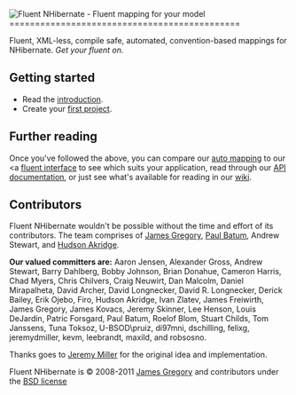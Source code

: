 <img src="http://fluentnhibernate.org/images/logo.png" alt="Fluent NHibernate - Fluent mapping for your model" />
=============================================

Fluent, XML-less, compile safe, automated, convention-based mappings for NHibernate. *Get your fluent on.*


Getting started
---------------------------------------------

* Read the [introduction](http://wiki.fluentnhibernate.org/Getting_started).
* Create your [first project](http://wiki.fluentnhibernate.org/Getting_started#Your_first_project).


Further reading
---------------------------------------------

Once you've followed the above, you can compare our [auto mapping](http://wiki.fluentnhibernate.org/Auto_mapping) to our <a [fluent interface](http://wiki.fluentnhibernate.org/Fluent_mapping) to see which suits your application, read through our [API documentation](http://fluentnhibernate.org/api/index.htm), or just see what's available for reading in our [wiki](http://wiki.fluentnhibernate.org).


Contributors
---------------------------------------------

Fluent NHibernate wouldn't be possible without the time and effort of its contributors. The team comprises of [James Gregory](http://jagregory.com), [Paul Batum](http://www.paulbatum.com), Andrew Stewart, and [Hudson Akridge](http://www.bestguesstheory.com).

**Our valued committers are:** Aaron Jensen, Alexander Gross, Andrew Stewart, Barry Dahlberg, Bobby Johnson, Brian Donahue, Cameron Harris, Chad Myers, Chris Chilvers, Craig Neuwirt, Dan Malcolm, Daniel Mirapalheta, David Archer, David Longnecker, David R. Longnecker, Derick Bailey, Erik Ojebo, Firo, Hudson Akridge, Ivan Zlatev, James Freiwirth, James Gregory, James Kovacs, Jeremy Skinner, Lee Henson, Louis DeJardin, Patric Forsgard, Paul Batum, Roelof Blom, Stuart Childs, Tom Janssens, Tuna Toksoz, U-BSOD\pruiz, di97mni, dschilling, felixg, jeremydmiller, kevm, leebrandt, maxild, and robsosno.</p>

Thanks goes to [Jeremy Miller](http://codebetter.com/blogs/jeremy.miller) for the original idea and implementation.
    
Fluent NHibernate is &copy; 2008-2011 [James Gregory](http://jagregory.com) and contributors under the [BSD license](fluent-nhibernate/blob/master/LICENSE.txt)